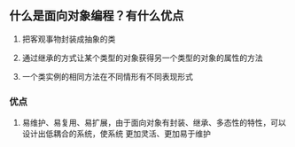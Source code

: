## 什么是面向对象编程？有什么优点

1. 把客观事物封装成抽象的类

2. 通过继承的方式让某个类型的对象获得另一个类型的对象的属性的方法

3. 一个类实例的相同方法在不同情形有不同表现形式

### 优点

1. 易维护、易复用、易扩展，由于面向对象有封装、继承、多态性的特性，可以设计出低耦合的系统，使系统 更加灵活、更加易于维护